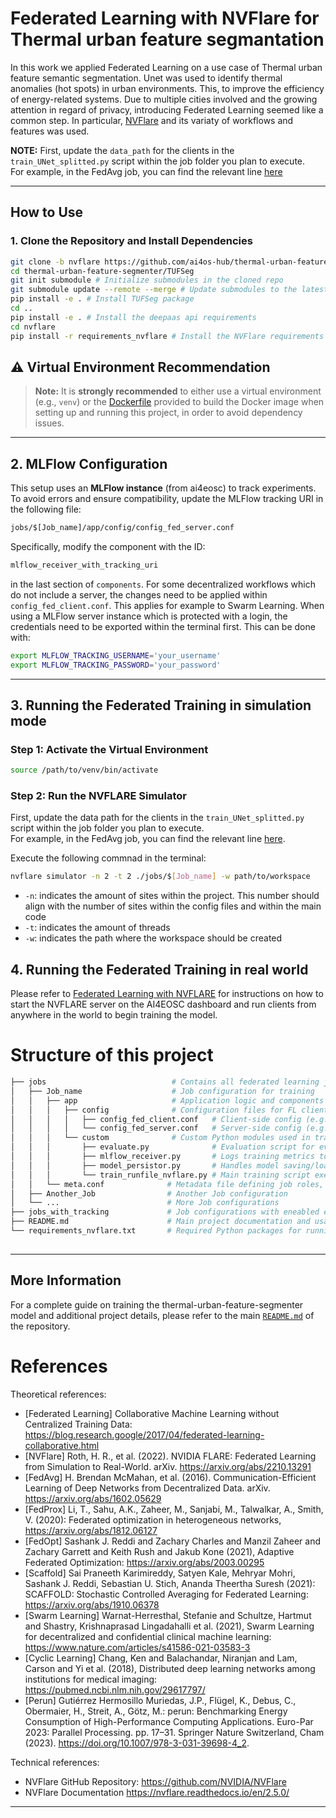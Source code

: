 # Federated Learning with NVFlare for Thermal urban feature segmantation

In this work we applied Federated Learning on a use case of Thermal urban feature semantic segmentation. Unet was used to identify thermal anomalies (hot spots) in urban environments. 
This, to improve the efficiency of energy-related systems.
Due to multiple cities involved and the growing attention in regard of privacy, introducing Federated Learning seemed like a common step.
In particular, [NVFlare](https://github.com/NVIDIA/NVFlare) and its variaty of workflows and features was used.

**NOTE:**
First, update the `data_path` for the clients in the `train_UNet_splitted.py` script within the job folder you plan to execute.  
For example, in the FedAvg job, you can find the relevant line [here](https://github.com/ai4os-hub/thermal-urban-feature-segmenter/blob/01c8da99fb8998342da8b6b1a79a05aaea65551f/nvflare/jobs)


---

##  How to Use

### 1. Clone the Repository and Install Dependencies

```bash
git clone -b nvflare https://github.com/ai4os-hub/thermal-urban-feature-segmenter.git # Clone the 'nvflare' branch of the repository
cd thermal-urban-feature-segmenter/TUFSeg   
git init submodule # Initialize submodules in the cloned repo
git submodule update --remote --merge # Update submodules to the latest commit from their remote and merge changes   
pip install -e . # Install TUFSeg package
cd ..
pip install -e . # Install the deepaas api requirements
cd nvflare
pip install -r requirements_nvflare # Install the NVFlare requirements
```

## ⚠️ Virtual Environment Recommendation
> **Note:** It is **strongly recommended** to either use a virtual environment (e.g., `venv`) or the [Dockerfile](./Dockerfile) provided to build the Docker image when setting up and running this project, in order to avoid dependency issues.

---

## 2. MLFlow Configuration

This setup uses an **MLFlow instance** (from ai4eosc) to track experiments. To avoid errors and ensure compatibility, update the MLFlow tracking URI in the following file:

```bash
jobs/$[Job_name]/app/config/config_fed_server.conf
```

Specifically, modify the component with the ID:

```bash
mlflow_receiver_with_tracking_uri
```
in the last section of `components`.
For some decentralized workflows which do not include a server, the changes need to be applied within `config_fed_client.conf`. This applies for example to Swarm Learning.
When using a MLFlow server instance which is protected with a login, the credentials need to be exported within the terminal first. This can be done with:
```bash
export MLFLOW_TRACKING_USERNAME='your_username'
export MLFLOW_TRACKING_PASSWORD='your_password'
```

---

 

## 3. Running the Federated Training in simulation mode

###  Step 1: Activate the Virtual Environment
```bash
source /path/to/venv/bin/activate
```

###  Step 2: Run the NVFLARE Simulator
First, update the data path for the clients in the `train_UNet_splitted.py` script within the job folder you plan to execute.  
For example, in the FedAvg job, you can find the relevant line [here](https://github.com/ai4os-hub/thermal-urban-feature-segmenter/blob/01c8da99fb8998342da8b6b1a79a05aaea65551f/nvflare/jobs/FedAvg/app/custom/train_UNet_splitted.py#L522).

Execute the following commnad in the terminal:
```bash
nvflare simulator -n 2 -t 2 ./jobs/$[Job_name] -w path/to/workspace

```


- `-n`: indicates the amount of sites within the project. This number should align with the number of sites within the config files and within the main code
- `-t`: indicates the amount of threads
- `-w`: indicates the path where the workspace should be created
## 4. Running the Federated Training in real world
Please refer to [Federated Learning with NVFLARE](https://docs.ai4os.eu/en/latest/howtos/train/federated-nvflare.html) for instructions on how to start the NVFLARE server on the AI4EOSC dashboard and run clients from anywhere in the world to begin training the model.

# Structure of this project
```bash
├── jobs                            # Contains all federated learning job definitions for NVFLARE
│   ├── Job_name                    # Job configuration for training
│   │   ├── app                     # Application logic and components for FedAvg
│   │   │   ├── config              # Configuration files for FL clients and server
│   │   │   │   ├── config_fed_client.conf   # Client-side config (e.g., components, task settings)
│   │   │   │   └── config_fed_server.conf   # Server-side config (e.g., workflows, aggregators)
│   │   │   └── custom              # Custom Python modules used in training
│   │   │       ├── evaluate.py              # Evaluation script for evaluating the trained model
│   │   │       ├── mlflow_receiver.py       # Logs training metrics to MLFlow via NVFLARE interface
│   │   │       ├── model_persistor.py       # Handles model saving/loading between training rounds
│   │   │       └── train_runfile_nvflare.py # Main training script executed by NVFLARE on each client
│   │   └── meta.conf              # Metadata file defining job roles, names, and dependencies
│   ├── Another_Job                # Another Job configuration
│   └── ...                        # More Job configurations
├── jobs_with_tracking             # Job configurations with eneabled energy consumption tracking using perun
├── README.md                      # Main project documentation and usage guide
└── requirements_nvflare.txt       # Required Python packages for running NVFLARE training jobs
     
```
 


---

##  More Information

For a complete guide on training the thermal-urban-feature-segmenter model and additional project details, please refer to the main [`README.md`](../README.md) of the repository.



# References

Theoretical references:
 - [Federated Learning] Collaborative Machine Learning without Centralized Training Data: https://blog.research.google/2017/04/federated-learning-collaborative.html
 - [NVFlare] Roth, H. R., et al. (2022). NVIDIA FLARE: Federated Learning from Simulation to Real-World. arXiv. https://arxiv.org/abs/2210.13291
 - [FedAvg] H. Brendan McMahan, et al. (2016). Communication-Efficient Learning of Deep Networks from Decentralized Data. arXiv. https://arxiv.org/abs/1602.05629
 - [FedProx] Li, T., Sahu, A.K., Zaheer, M., Sanjabi, M., Talwalkar, A., Smith, V. (2020): Federated optimization in heterogeneous networks, 
https://arxiv.org/abs/1812.06127
 - [FedOpt] Sashank J. Reddi and Zachary Charles and Manzil Zaheer and Zachary Garrett and Keith Rush and Jakub Kone (2021), Adaptive Federated Optimization: https://arxiv.org/abs/2003.00295
 - [Scaffold] Sai Praneeth Karimireddy, Satyen Kale, Mehryar Mohri, Sashank J. Reddi, Sebastian U. Stich, Ananda Theertha Suresh (2021): SCAFFOLD: Stochastic Controlled Averaging for Federated Learning: https://arxiv.org/abs/1910.06378
 - [Swarm Learning] Warnat-Herresthal, Stefanie and Schultze, Hartmut and Shastry, Krishnaprasad Lingadahalli et al. (2021), Swarm Learning for decentralized and confidential clinical machine learning: https://www.nature.com/articles/s41586-021-03583-3
 - [Cyclic Learning] Chang, Ken and Balachandar, Niranjan and Lam, Carson and Yi et al. (2018), Distributed deep learning networks among institutions for medical imaging: https://pubmed.ncbi.nlm.nih.gov/29617797/
 - [Perun] Gutiérrez Hermosillo Muriedas, J.P., Flügel, K., Debus, C., Obermaier, H., Streit, A., Götz, M.: perun: Benchmarking Energy Consumption of High-Performance Computing Applications. Euro-Par 2023: Parallel Processing. pp. 17–31. Springer Nature Switzerland, Cham (2023). https://doi.org/10.1007/978-3-031-39698-4_2.


Technical references:
 - NVFlare GitHub Repository:  https://github.com/NVIDIA/NVFlare
 - NVFlare Documentation https://nvflare.readthedocs.io/en/2.5.0/

 ---
